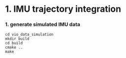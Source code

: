 # 1. IMU trajectory integration

### 1. generate simulated IMU data
`cd vio_data_simulation`  
`mkdir build`  
`cd build`  
`cmake ..`  
`make`  

